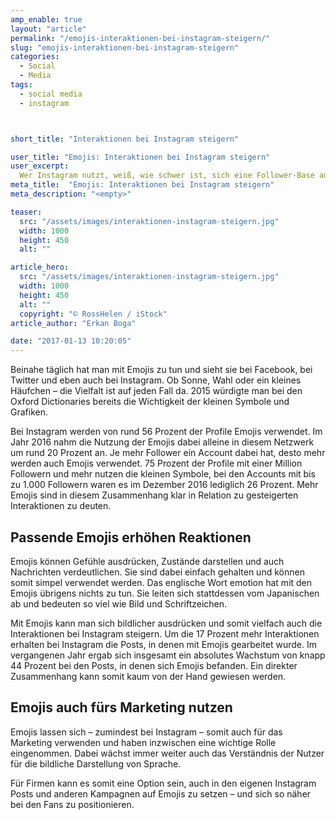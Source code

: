 ```yaml
---
amp_enable: true
layout: "article"
permalink: "/emojis-interaktionen-bei-instagram-steigern/"
slug: "emojis-interaktionen-bei-instagram-steigern"
categories:
  - Social
  - Media
tags:
  - social media
  - instagram



short_title: "Interaktionen bei Instagram steigern"

user_title: "Emojis: Interaktionen bei Instagram steigern"
user_excerpt:
  Wer Instagram nutzt, weiß, wie schwer ist, sich eine Follower-Base aufzubauen und auch, mit dieser in den Dialog zu treten. Die Interaktionen sind anfangs zum Teil gering und nicht immer findet man sofort heraus, wie man diese effektiv steigern kann. Glaubt man einer aktuellen Studie, lassen sich die Interaktionen im Foto-Netzwerk Instagram mit Emojis deutlich steigern. Die Emojis haben einen großen Einfluss auf das Verhalten der Nutzer – und das kann man sich einfach zunutze machen.
meta_title:  "Emojis: Interaktionen bei Instagram steigern"
meta_description: "<empty>"

teaser:
  src: "/assets/images/interaktionen-instagram-steigern.jpg"
  width: 1000
  height: 450
  alt: ""

article_hero:
  src: "/assets/images/interaktionen-instagram-steigern.jpg"
  width: 1000
  height: 450
  alt: ""
  copyright: "© RossHelen / iStock"
article_author: "Erkan Boga"

date: "2017-01-13 10:20:05"
---
```


Beinahe täglich hat man mit Emojis zu tun und sieht sie bei Facebook, bei Twitter und eben auch bei Instagram. Ob Sonne, Wahl oder ein kleines Häufchen – die Vielfalt ist auf jeden Fall da. 2015 würdigte man bei den Oxford Dictionaries bereits die Wichtigkeit der kleinen Symbole und Grafiken.

Bei Instagram werden von rund 56 Prozent der Profile Emojis verwendet. Im Jahr 2016 nahm die Nutzung der Emojis dabei alleine in diesem Netzwerk um rund 20 Prozent an. Je mehr Follower ein Account dabei hat, desto mehr werden auch Emojis verwendet. 75 Prozent der Profile mit einer Million Followern und mehr nutzen die kleinen Symbole, bei den Accounts mit bis zu 1.000 Followern waren es im Dezember 2016 lediglich 26 Prozent. Mehr Emojis sind in diesem Zusammenhang klar in Relation zu gesteigerten Interaktionen zu deuten.

## Passende Emojis erhöhen Reaktionen
Emojis können Gefühle ausdrücken, Zustände darstellen und auch Nachrichten verdeutlichen. Sie sind dabei einfach gehalten und können somit simpel verwendet werden. Das englische Wort emotion hat mit den Emojis übrigens nichts zu tun. Sie leiten sich stattdessen vom Japanischen ab und bedeuten so viel wie Bild und Schriftzeichen.

Mit Emojis kann man sich bildlicher ausdrücken und somit vielfach auch die Interaktionen bei Instagram steigern. Um die 17 Prozent mehr Interaktionen erhalten bei Instagram die Posts, in denen mit Emojis gearbeitet wurde. Im vergangenen Jahr ergab sich insgesamt ein absolutes Wachstum von knapp 44 Prozent bei den Posts, in denen sich Emojis befanden. Ein direkter Zusammenhang kann somit kaum von der Hand gewiesen werden.

## Emojis auch fürs Marketing nutzen
Emojis lassen sich – zumindest bei Instagram – somit auch für das Marketing verwenden und haben inzwischen eine wichtige Rolle eingenommen. Dabei wächst immer weiter auch das Verständnis der Nutzer für die bildliche Darstellung von Sprache.

Für Firmen kann es somit eine Option sein, auch in den eigenen Instagram Posts und anderen Kampagnen auf Emojis zu setzen – und sich so näher bei den Fans zu positionieren.
